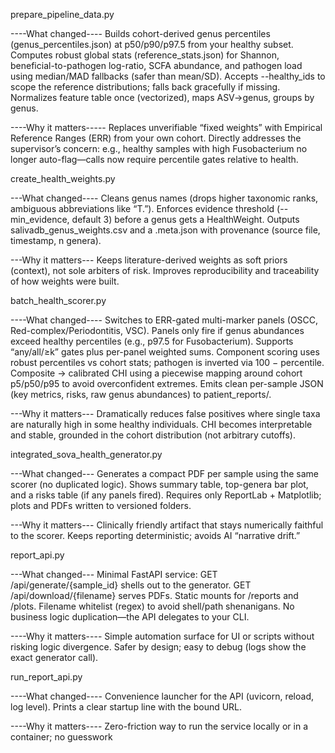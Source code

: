 prepare_pipeline_data.py

----What changed----
Builds cohort-derived genus percentiles (genus_percentiles.json) at p50/p90/p97.5 from your healthy subset.
Computes robust global stats (reference_stats.json) for Shannon, beneficial-to-pathogen log-ratio, SCFA abundance, and pathogen load using median/MAD fallbacks (safer than mean/SD).
Accepts --healthy_ids to scope the reference distributions; falls back gracefully if missing.
Normalizes feature table once (vectorized), maps ASV→genus, groups by genus.

----Why it matters-----
Replaces unverifiable “fixed weights” with Empirical Reference Ranges (ERR) from your own cohort.
Directly addresses the supervisor’s concern: e.g., healthy samples with high Fusobacterium no longer auto-flag—calls now require percentile gates relative to health.


create_health_weights.py

---What changed----
Cleans genus names (drops higher taxonomic ranks, ambiguous abbreviations like “T.”).
Enforces evidence threshold (--min_evidence, default 3) before a genus gets a HealthWeight.
Outputs salivadb_genus_weights.csv and a .meta.json with provenance (source file, timestamp, n genera).

---Why it matters---
Keeps literature-derived weights as soft priors (context), not sole arbiters of risk.
Improves reproducibility and traceability of how weights were built.


batch_health_scorer.py

----What changed----
Switches to ERR-gated multi-marker panels (OSCC, Red-complex/Periodontitis, VSC).
Panels only fire if genus abundances exceed healthy percentiles (e.g., p97.5 for Fusobacterium).
Supports “any/all/≥k” gates plus per-panel weighted sums.
Component scoring uses robust percentiles vs cohort stats; pathogen is inverted via 100 − percentile.
Composite → calibrated CHI using a piecewise mapping around cohort p5/p50/p95 to avoid overconfident extremes.
Emits clean per-sample JSON (key metrics, risks, raw genus abundances) to patient_reports/.

---Why it matters---
Dramatically reduces false positives where single taxa are naturally high in some healthy individuals.
CHI becomes interpretable and stable, grounded in the cohort distribution (not arbitrary cutoffs).


integrated_sova_health_generator.py

---What changed---
Generates a compact PDF per sample using the same scorer (no duplicated logic).
Shows summary table, top-genera bar plot, and a risks table (if any panels fired).
Requires only ReportLab + Matplotlib; plots and PDFs written to versioned folders.

---Why it matters---
Clinically friendly artifact that stays numerically faithful to the scorer.
Keeps reporting deterministic; avoids AI “narrative drift.”


report_api.py

---What changed---
Minimal FastAPI service:
GET /api/generate/{sample_id} shells out to the generator.
GET /api/download/{filename} serves PDFs.
Static mounts for /reports and /plots.
Filename whitelist (regex) to avoid shell/path shenanigans.
No business logic duplication—the API delegates to your CLI.

----Why it matters----
Simple automation surface for UI or scripts without risking logic divergence.
Safer by design; easy to debug (logs show the exact generator call).


run_report_api.py

----What changed----
Convenience launcher for the API (uvicorn, reload, log level).
Prints a clear startup line with the bound URL.

----Why it matters----
Zero-friction way to run the service locally or in a container; no guesswork
